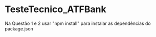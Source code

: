 # TesteTecnico_ATFBank
 Na Questão 1 e 2 usar "npm install" para instalar as dependências do package.json
